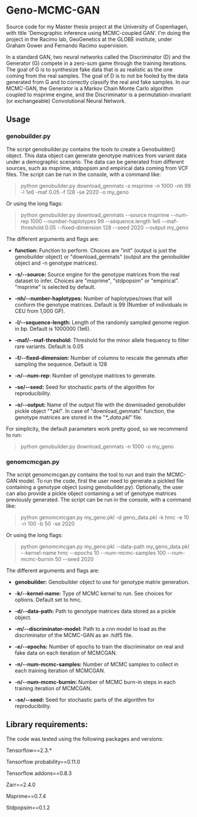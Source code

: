 # Geno-MCMC-GAN
Source code for my Master thesis project at the University of Copenhagen, with title 'Demographic inference using MCMC-coupled GAN'. I'm doing the project in the  Racimo lab, GeoGenetics at the GLOBE institute, under Graham Gower and Fernando Racimo supervision.

In a standard GAN, two neural networks called the Discriminator (D) and the Generator (G) compete in a zero-sum game through the training iterations. The goal of G is to synthesize fake data that is as realistic as the one coming from the real samples. The goal of D is to not be fooled by the data generated from G and to correctly classify the real and fake samples. In our MCMC-GAN, the Generator is a Markov Chain Monte Carlo algorithm coupled to msprime engine, and the Discriminator is a permutation-invariant (or exchangeable) Convolutional Neural Network.


## Usage
### genobuilder.py

The script genobuilder.py contains the tools to create a Genobuilder() object. This data object can generate genotype matrices from variant data under a demographic scenario. The data can be generated from different sources, such as msprime, stdpopsim and empirical data coming from VCF files. The script can be run in the console, with a command like:

> python genobuilder.py download_genmats -s msprime -n 1000 -nh 99 -l 1e6 -maf 0.05 -f 128 -se 2020 -o my_geno

Or using the long flags:

> python genobuilder.py download_genmats --source msprime --num-rep 1000  --number-haplotypes 99 --sequence.length 1e6 --maf-threshold 0.05 --fixed-dimension 128 --seed 2020 --output my_geno

The different arguments and flags are:

- **function:** Function to perform. Choices are "init" (output is just the genobuilder object) or "download_genmats" (output are the genobuilder object and -n genotype matrices).

- **-s/--source:** Source engine for the genotype matrices from the real dataset to infer. Choices are "msprime", "stdpopsim" or "empirical". "msprime" is selected by default.

- **-nh/--number-haplotypes:** Number of haplotypes/rows that will conform the genotype matrices. Default is 99 (Number of individuals in CEU from 1,000 GP).

- **-l/--sequence-length:** Length of the randomly sampled genome region in bp. Default is 1000000 (1e6).

- **-maf/--maf-threshold:** Threshold for the minor allele frequency to filter rare variants. Default is 0.05

- **-f/--fixed-dimension:** Number of columns to rescale the genmats after sampling the sequence. Default is 128

- **-n/--num-rep:** Number of genotype matrices to generate.

- **-se/--seed:** Seed for stochastic parts of the algorithm for reproducibility.

- **-o/--output:** Name of the output file with the downloaded genobuilder pickle object "*\*.pkl*". In case of "download_genmats" function, the genotype matrices are stored in the "*\*_data.pkl*" file.

For simplicity, the default parameters work pretty good, so we recommend to run:

> python genobuilder.py download_genmats -n 1000 -o my_geno


### genomcmcgan.py

The script genomcmcgan.py contains the tool to run and train the MCMC-GAN model. To run the code, first the user need to generate a pickled file containing a genotype object (using genobuilder.py). Optionally, the user can also provide a pickle object containing a set of genotype matrices previously generated. The script can be run in the console, with a command like:

> python genomcmcgan.py my_geno.pkl -d geno_data.pkl -k hmc -e 10 -n 100 -b 50 -se 2020

Or using the long flags:

> python genomcmcgan.py my_geno.pkl --data-path my_geno_data.pkl --kernel-name hmc --epochs 10 --num-mcmc-samples 100 --num-mcmc-burnin 50 --seed 2020

The different arguments and flags are:

- **genobuilder:** Genobuilder object to use for genotype matrix generation.

- **-k/--kernel-name:** Type of MCMC kernel to run. See choices for options. Default set to hmc.

- **-d/--data-path:** Path to genotype matrices data stored as a pickle object.

- **-m/--discriminator-model:** Path to a cnn model to load as the discriminator of the MCMC-GAN as an .hdf5 file.

- **-e/--epochs:** Number of epochs to train the discriminator on real and fake data on each iteration of MCMCGAN.

- **-n/--num-mcmc-samples:** Number of MCMC samples to collect in each training iteration of MCMCGAN.

- **-n/--num-mcmc-burnin:** Number of MCMC burn-in steps in each training iteration of MCMCGAN.

- **-se/--seed:** Seed for stochastic parts of the algorithm for reproducibility.


## Library requirements:

The code was tested using the following packages and versions:

Tensorflow==2.3.*

Tensorflow probability==0.11.0

Tensorflow addons==0.8.3

Zarr==2.4.0

Msprime==0.7.4

Stdpopsim==0.1.2
